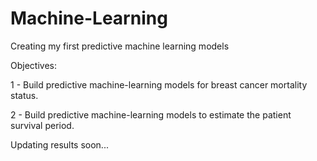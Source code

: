 # Machine-Learning
Creating my first predictive machine learning models



Objectives:

1 - Build predictive machine-learning models for breast cancer mortality status.

2 - Build predictive machine-learning models to estimate the patient survival period.

Updating results soon...
